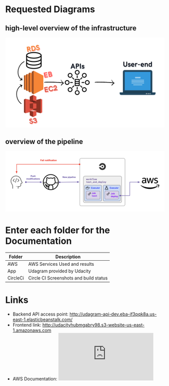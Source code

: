 # Requested Diagrams
## high-level overview of the infrastructure
![alt text](https://github.com/MohamedGabry98/udagramUdacityAWS/blob/master/documentation/Diagram.png?raw=true)
## overview of the pipeline
![alt text](https://github.com/MohamedGabry98/udagramUdacityAWS/blob/master/documentation/CircleCIPipeline.png?raw=true)
# Enter each folder for the Documentation

| Folder      | Description |
| ----------- | ----------- |
| AWS      | AWS Services Used and results       |
| App   | Udagram provided by Udacity        |
| CircleCi   | Circle CI Screenshots and build status        |


# Links 
- Backend API access point:
http://udagram-api-dev.eba-if3pqk8a.us-east-1.elasticbeanstalk.com/
- Frontend link:
http://udacityhubmgabry98.s3-website-us-east-1.amazonaws.com
- AWS Documentation: ![AWS](https://github.com/MohamedGabry98/udagramUdacityAWS/blob/master/documentation/AWS/ReadMe.md)
